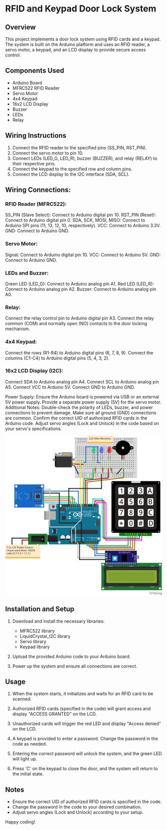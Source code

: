 # RFID and Keypad Door Lock System

## Overview

This project implements a door lock system using RFID cards and a keypad. The system is built on the Arduino platform and uses an RFID reader, a servo motor, a keypad, and an LCD display to provide secure access control.

## Components Used

- Arduino Board
- MFRC522 RFID Reader
- Servo Motor
- 4x4 Keypad
- 16x2 LCD Display
- Buzzer
- LEDs
- Relay

## Wiring Instructions

1. Connect the RFID reader to the specified pins (SS_PIN, RST_PIN).
2. Connect the servo motor to pin 10.
3. Connect LEDs (LED_G, LED_R), buzzer (BUZZER), and relay (RELAY) to their respective pins.
4. Connect the keypad to the specified row and column pins.
5. Connect the LCD display to the I2C interface (SDA, SCL).

## Wiring Connections:
### RFID Reader (MFRC522):

SS_PIN (Slave Select): Connect to Arduino digital pin 10.
RST_PIN (Reset): Connect to Arduino digital pin 0.
SDA, SCK, MOSI, MISO: Connect to Arduino SPI pins (11, 13, 12, 10, respectively).
VCC: Connect to Arduino 3.3V.
GND: Connect to Arduino GND.
### Servo Motor:

Signal: Connect to Arduino digital pin 10.
VCC: Connect to Arduino 5V.
GND: Connect to Arduino GND.
### LEDs and Buzzer:

Green LED (LED_G): Connect to Arduino analog pin A1.
Red LED (LED_R): Connect to Arduino analog pin A2.
Buzzer: Connect to Arduino analog pin A0.
### Relay:

Connect the relay control pin to Arduino digital pin A3.
Connect the relay common (COM) and normally open (NO) contacts to the door locking mechanism.
### 4x4 Keypad:

Connect the rows (R1-R4) to Arduino digital pins (6, 7, 8, 9).
Connect the columns (C1-C4) to Arduino digital pins (5, 4, 3, 2).
### 16x2 LCD Display (I2C):

Connect SDA to Arduino analog pin A4.
Connect SCL to Arduino analog pin A5.
Connect VCC to Arduino 5V.
Connect GND to Arduino GND.

Power Supply:
Ensure the Arduino board is powered via USB or an external 5V power supply.
Provide a separate power supply (5V) for the servo motor.
Additional Notes:
Double-check the polarity of LEDs, buzzer, and power connections to prevent damage.
Make sure all ground (GND) connections are common.
Confirm the correct UID of authorized RFID cards in the Arduino code.
Adjust servo angles (Lock and Unlock) in the code based on your servo's specifications. 

![Wiring Diagram](schematics.png)

## Installation and Setup

1. Download and install the necessary libraries:
   - MFRC522 library
   - LiquidCrystal_I2C library
   - Servo library
   - Keypad library

2. Upload the provided Arduino code to your Arduino board.

3. Power up the system and ensure all connections are correct.

## Usage

1. When the system starts, it initializes and waits for an RFID card to be scanned.

2. Authorized RFID cards (specified in the code) will grant access and display "ACCESS GRANTED" on the LCD.

3. Unauthorized cards will trigger the red LED and display "Access denied" on the LCD.

4. A keypad is provided to enter a password. Change the password in the code as needed.

5. Entering the correct password will unlock the system, and the green LED will light up.

6. Press 'C' on the keypad to close the door, and the system will return to the initial state.

## Notes

- Ensure the correct UID of authorized RFID cards is specified in the code.
- Change the password in the code to your desired combination.
- Adjust servo angles (Lock and Unlock) according to your setup.

Happy coding!
